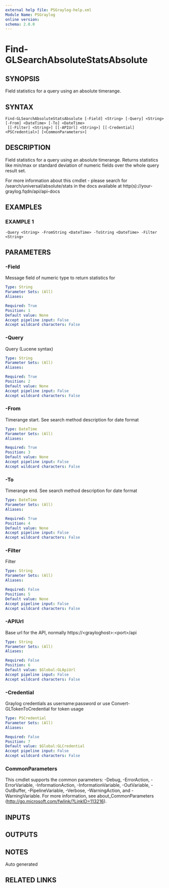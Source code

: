 ```yaml
---
external help file: PSGraylog-help.xml
Module Name: PSGraylog
online version:
schema: 2.0.0
---
```


# Find-GLSearchAbsoluteStatsAbsolute

## SYNOPSIS
Field statistics for a query using an absolute timerange.

## SYNTAX

```
Find-GLSearchAbsoluteStatsAbsolute [-Field] <String> [-Query] <String> [-From] <DateTime> [-To] <DateTime>
 [[-Filter] <String>] [[-APIUrl] <String>] [[-Credential] <PSCredential>] [<CommonParameters>]
```

## DESCRIPTION
Field statistics for a query using an absolute timerange.
Returns statistics like min/max or standard deviation of numeric fields over the whole query result set.

For more information about this cmdlet - please search for /search/universal/absolute/stats in the docs available at http(s)://your-graylog.fqdn/api/api-docs

## EXAMPLES

### EXAMPLE 1
```
-Query <String> -FromString <DateTime> -ToString <DateTime> -Filter <String>
```

## PARAMETERS

### -Field
Message field of numeric type to return statistics for

```yaml
Type: String
Parameter Sets: (All)
Aliases:

Required: True
Position: 1
Default value: None
Accept pipeline input: False
Accept wildcard characters: False
```

### -Query
Query (Lucene syntax)

```yaml
Type: String
Parameter Sets: (All)
Aliases:

Required: True
Position: 2
Default value: None
Accept pipeline input: False
Accept wildcard characters: False
```

### -From
Timerange start.
See search method description for date format

```yaml
Type: DateTime
Parameter Sets: (All)
Aliases:

Required: True
Position: 3
Default value: None
Accept pipeline input: False
Accept wildcard characters: False
```

### -To
Timerange end.
See search method description for date format

```yaml
Type: DateTime
Parameter Sets: (All)
Aliases:

Required: True
Position: 4
Default value: None
Accept pipeline input: False
Accept wildcard characters: False
```

### -Filter
Filter

```yaml
Type: String
Parameter Sets: (All)
Aliases:

Required: False
Position: 5
Default value: None
Accept pipeline input: False
Accept wildcard characters: False
```

### -APIUrl
Base url for the API, normally https://\<grayloghost\>:\<port\>/api

```yaml
Type: String
Parameter Sets: (All)
Aliases:

Required: False
Position: 6
Default value: $Global:GLApiUrl
Accept pipeline input: False
Accept wildcard characters: False
```

### -Credential
Graylog credentials as username:password or use Convert-GLTokenToCredential for token usage

```yaml
Type: PSCredential
Parameter Sets: (All)
Aliases:

Required: False
Position: 7
Default value: $Global:GLCredential
Accept pipeline input: False
Accept wildcard characters: False
```

### CommonParameters
This cmdlet supports the common parameters: -Debug, -ErrorAction, -ErrorVariable, -InformationAction, -InformationVariable, -OutVariable, -OutBuffer, -PipelineVariable, -Verbose, -WarningAction, and -WarningVariable.
For more information, see about_CommonParameters (http://go.microsoft.com/fwlink/?LinkID=113216).

## INPUTS

## OUTPUTS

## NOTES
Auto generated

## RELATED LINKS
